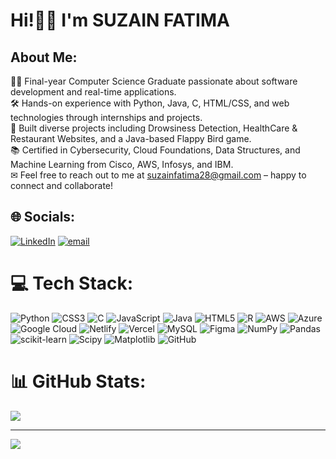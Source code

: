 # Hi!👋🏻 I'm SUZAIN FATIMA
## About Me:
👩‍💻 Final-year Computer Science Graduate passionate about software development and real-time applications.<br>🛠 Hands-on experience with Python, Java, C, HTML/CSS, and web technologies through internships and projects.<br>🚀 Built diverse projects including Drowsiness Detection, HealthCare & Restaurant Websites, and a Java-based Flappy Bird game.<br>📚 Certified in Cybersecurity, Cloud Foundations, Data Structures, and Machine Learning from Cisco, AWS, Infosys, and IBM.<br>✉ Feel free to reach out to me at suzainfatima28@gmail.com – happy to connect and collaborate!<br>


## 🌐 Socials:
[![LinkedIn](https://img.shields.io/badge/LinkedIn-%230077B5.svg?logo=linkedin&logoColor=white)](https://linkedin.com/in/https://www.linkedin.com/in/suzain-fatima-932053278) [![email](https://img.shields.io/badge/Email-D14836?logo=gmail&logoColor=white)](mailto:suzainfatima28@gmail.com) 

# 💻 Tech Stack:
![Python](https://img.shields.io/badge/python-3670A0?style=flat&logo=python&logoColor=ffdd54) ![CSS3](https://img.shields.io/badge/css3-%231572B6.svg?style=flat&logo=css3&logoColor=white) ![C](https://img.shields.io/badge/c-%2300599C.svg?style=flat&logo=c&logoColor=white) ![JavaScript](https://img.shields.io/badge/javascript-%23323330.svg?style=flat&logo=javascript&logoColor=%23F7DF1E) ![Java](https://img.shields.io/badge/java-%23ED8B00.svg?style=flat&logo=openjdk&logoColor=white) ![HTML5](https://img.shields.io/badge/html5-%23E34F26.svg?style=flat&logo=html5&logoColor=white) ![R](https://img.shields.io/badge/r-%23276DC3.svg?style=flat&logo=r&logoColor=white) ![AWS](https://img.shields.io/badge/AWS-%23FF9900.svg?style=flat&logo=amazon-aws&logoColor=white) ![Azure](https://img.shields.io/badge/azure-%230072C6.svg?style=flat&logo=microsoftazure&logoColor=white) ![Google Cloud](https://img.shields.io/badge/GoogleCloud-%234285F4.svg?style=flat&logo=google-cloud&logoColor=white) ![Netlify](https://img.shields.io/badge/netlify-%23000000.svg?style=flat&logo=netlify&logoColor=#00C7B7) ![Vercel](https://img.shields.io/badge/vercel-%23000000.svg?style=flat&logo=vercel&logoColor=white) ![MySQL](https://img.shields.io/badge/mysql-4479A1.svg?style=flat&logo=mysql&logoColor=white) ![Figma](https://img.shields.io/badge/figma-%23F24E1E.svg?style=flat&logo=figma&logoColor=white) ![NumPy](https://img.shields.io/badge/numpy-%23013243.svg?style=flat&logo=numpy&logoColor=white) ![Pandas](https://img.shields.io/badge/pandas-%23150458.svg?style=flat&logo=pandas&logoColor=white) ![scikit-learn](https://img.shields.io/badge/scikit--learn-%23F7931E.svg?style=flat&logo=scikit-learn&logoColor=white) ![Scipy](https://img.shields.io/badge/SciPy-%230C55A5.svg?style=flat&logo=scipy&logoColor=%white) ![Matplotlib](https://img.shields.io/badge/Matplotlib-%23ffffff.svg?style=flat&logo=Matplotlib&logoColor=black) ![GitHub](https://img.shields.io/badge/github-%23121011.svg?style=flat&logo=github&logoColor=white)
# 📊 GitHub Stats:

![](https://github-readme-stats.vercel.app/api/top-langs/?username=Suzainshaik&theme=cobalt&hide_border=false&include_all_commits=true&count_private=true&layout=compact)

---
[![](https://visitcount.itsvg.in/api?id=Suzainshaik&icon=0&color=0)](https://visitcount.itsvg.in)

<!-- Proudly created with GPRM ( https://gprm.itsvg.in ) -->
